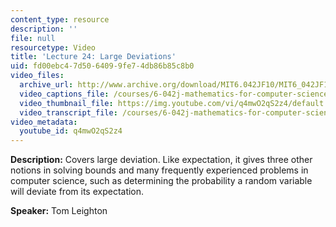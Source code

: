 ```yaml
---
content_type: resource
description: ''
file: null
resourcetype: Video
title: 'Lecture 24: Large Deviations'
uid: fd00ebc4-7d50-6409-9fe7-4db86b85c8b0
video_files:
  archive_url: http://www.archive.org/download/MIT6.042JF10/MIT6_042JF10_lec24_300k.mp4
  video_captions_file: /courses/6-042j-mathematics-for-computer-science-fall-2010/cbfffe96b49557ef9bacab127b342d74_q4mwO2qS2z4.vtt
  video_thumbnail_file: https://img.youtube.com/vi/q4mwO2qS2z4/default.jpg
  video_transcript_file: /courses/6-042j-mathematics-for-computer-science-fall-2010/9f082671fda66fa7b8639a4922bd48fd_q4mwO2qS2z4.pdf
video_metadata:
  youtube_id: q4mwO2qS2z4
---
```


**Description:** Covers large deviation. Like expectation, it gives three other notions in solving bounds and many frequently experienced problems in computer science, such as determining the probability a random variable will deviate from its expectation.

**Speaker:** Tom Leighton